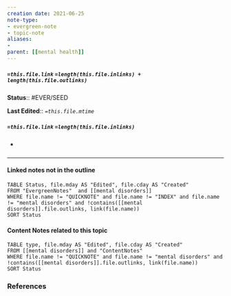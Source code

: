 ```yaml
---
creation date: 2021-06-25
note-type: 
- evergreen-note
- topic-note
aliases:
- 
parent: [[mental health]]
---
```

 
##### `=this.file.link` `=length(this.file.inlinks) + length(this.file.outlinks)`

**Status**:: #EVER/SEED

**Last Edited**:: *`=this.file.mtime`*
##### `=this.file.link` `=length(this.file.inlinks)` 
- 

### <hr class="dataviews"/>

#### Linked notes not in the outline
```dataview
TABLE Status, file.mday AS "Edited", file.cday AS "Created"
FROM "EvergreenNotes"  and [[mental disorders]]
WHERE file.name != "QUICKNOTE" and file.name != "INDEX" and file.name != "mental disorders" and !contains([[mental disorders]].file.outlinks, link(file.name))
SORT Status
```

#### Content Notes related to this topic
```dataview
TABLE type, file.mday AS "Edited", file.cday AS "Created"
FROM [[mental disorders]] and "ContentNotes"
WHERE file.name != "QUICKNOTE" and file.name != "mental disorders" and !contains([[mental disorders]].file.outlinks, link(file.name))
SORT Status
```

### References